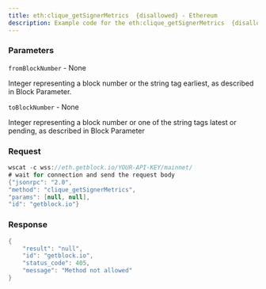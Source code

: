 ```yaml
---
title: eth:clique_getSignerMetrics  {disallowed} - Ethereum
description: Example code for the eth:clique_getSignerMetrics  {disallowed} ws method. Сomplete guide on how to use eth:clique_getSignerMetrics  {disallowed} ws in GetBlock.io Web3 documentation.
---
```


### Parameters


`fromBlockNumber` - None

Integer representing a block number or the string tag earliest, as
described in Block Parameter.

`toBlockNumber` - None

Integer representing a block number or one of the string tags latest or
pending, as described in Block Parameter

### Request

``` java
wscat -c wss://eth.getblock.io/YOUR-API-KEY/mainnet/ 
# wait for connection and send the request body 
{"jsonrpc": "2.0",
"method": "clique_getSignerMetrics",
"params": [null, null],
"id": "getblock.io"}
```

###  Response

``` java
{
    "result": "null",
    "id": "getblock.io",
    "status_code": 405,
    "message": "Method not allowed"
}
```

